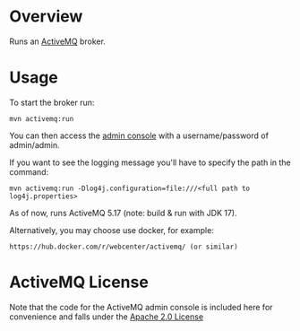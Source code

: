 Overview
========

Runs an [ActiveMQ](http://activemq.apache.org) broker.

Usage
=====

To start the broker run:

    mvn activemq:run
    
You can then access the [admin console](http://localhost:8161/admin)
with a username/password of admin/admin.

If you want to see the logging message you'll have to specify the path in the command:

    mvn activemq:run -Dlog4j.configuration=file:///<full path to log4j.properties>

As of now, runs ActiveMQ 5.17 (note: build & run with JDK 17). 

Alternatively, you may choose use docker, for example:

    https://hub.docker.com/r/webcenter/activemq/ (or similar)

ActiveMQ License
================

Note that the code for the ActiveMQ admin console is included here for convenience and
falls under the [Apache 2.0 License](http://www.apache.org/licenses/LICENSE-2.0.html)